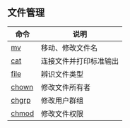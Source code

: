 ## 文件管理

|命令|说明 |
|--|--|
|[mv](mv.md)|移动、修改文件名|
|[cat](cat.md)|连接文件并打印标准输出|
|[file](file.md)|辨识文件类型|
|[chown](chown.md)|修改文件所有者|
|[chgrp](chgrp.md)|修改用户群组|
|[chmod](chmod.md)|修改文件权限|
